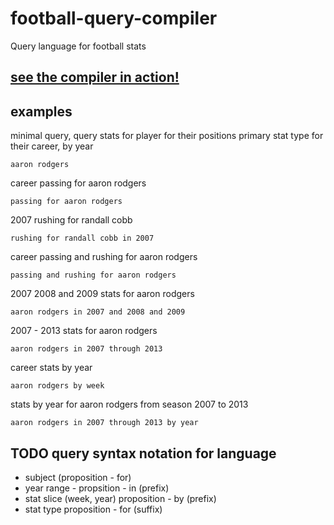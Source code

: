 # football-query-compiler
Query language for football stats

## [see the compiler in action!](https://football-query-compiler-ex.herokuapp.com/)

## examples

minimal query, query stats for player for their positions primary stat type for their career, by year

`aaron rodgers`

career passing for aaron rodgers

`passing for aaron rodgers`

2007 rushing for randall cobb

`rushing for randall cobb in 2007`

career passing and rushing for aaron rodgers

`passing and rushing for aaron rodgers`

2007 2008 and 2009 stats for aaron rodgers

`aaron rodgers in 2007 and 2008 and 2009`

2007 - 2013 stats for aaron rodgers

`aaron rodgers in 2007 through 2013`

career stats by year

`aaron rodgers by week`

stats by year for aaron rodgers from season 2007 to 2013

`aaron rodgers in 2007 through 2013 by year`


## TODO query syntax notation for language

* subject (proposition - for) 
* year range - propsition - in (prefix)
* stat slice (week, year) proposition - by (prefix)
* stat type proposition - for (suffix)
